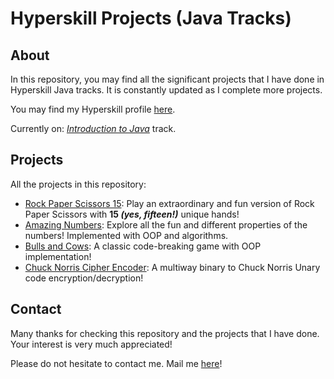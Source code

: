 # Hyperskill Projects (Java Tracks)

## About

In this repository, you may find all the significant projects that I have done in Hyperskill Java tracks.
It is constantly updated as I complete more projects.

You may find my Hyperskill profile <a href="https://hyperskill.org/profile/531649835">here</a>.

Currently on: <a href="https://hyperskill.org/tracks/8">*Introduction to Java*</a> track.

## Projects

All the projects in this repository:

- <a href="https://github.com/sinemeister/hyperskill-java-projects/tree/main/rock-paper-scissors">Rock Paper Scissors 15</a>: Play an extraordinary and fun version of Rock Paper Scissors with **15 <i>(yes, fifteen!)</i>** unique hands!
- <a href="https://github.com/sinemeister/hyperskill-java-projects/tree/main/amazing-numbers">Amazing Numbers</a>: Explore all the fun and different properties of the numbers! Implemented with OOP and algorithms.
- <a href="https://github.com/sinemeister/hyperskill-java-projects/tree/main/bulls-and-cows">Bulls and Cows</a>: A classic code-breaking game with OOP implementation!
- <a href="https://github.com/sinemeister/hyperskill-java-projects/tree/main/chuck-norris-cipher-encoder">Chuck Norris Cipher Encoder</a>: A multiway binary to Chuck Norris Unary code encryption/decryption!

## Contact

Many thanks for checking this repository and the projects that I have done. Your interest is very
much appreciated!

Please do not hesitate to contact me. Mail me <a href="mailto:leventpolat408@gmail.com">here</a>!